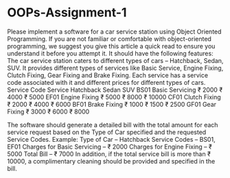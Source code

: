 # OOPs-Assignment-1

Please implement a software for a car service station using Object Oriented Programming. If you are not familiar or
comfortable with object-oriented programming, we suggest you give this article a quick read to ensure you
understand it before you attempt it.
It should have the following features:
The car service station caters to different types of cars – Hatchback, Sedan, SUV.
It provides different types of services like Basic Service, Engine Fixing, Clutch Fixing, Gear Fixing and Brake Fixing.
Each service has a service code associated with it and different prices for different types of cars.
Service Code Service Hatchback Sedan SUV
BS01 Basic Servicing ₹ 2000 ₹ 4000 ₹ 5000
EF01 Engine Fixing ₹ 5000 ₹ 8000 ₹ 10000
CF01 Clutch Fixing ₹ 2000 ₹ 4000 ₹ 6000
BF01 Brake Fixing ₹ 1000 ₹ 1500 ₹ 2500
GF01 Gear Fixing ₹ 3000 ₹ 6000 ₹ 8000

The software should generate a detailed bill with the total amount for each service request based on the Type of
Car specified and the requested Service Codes.
Example:
Type of Car – Hatchback
Service Codes – BS01, EF01
Charges for Basic Servicing – ₹ 2000
Charges for Engine Fixing – ₹ 5000
Total Bill – ₹ 7000
In addition, if the total service bill is more than ₹ 10000, a complimentary cleaning should be provided and specified
in the bill.

